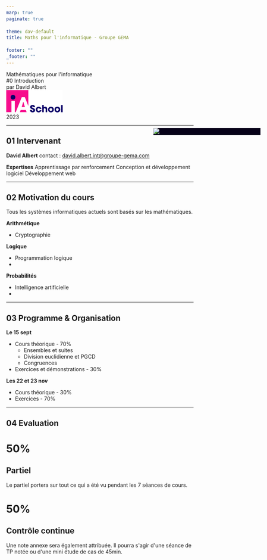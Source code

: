 ```yaml
---
marp: true
paginate: true

theme: dav-default
title: Maths pour l'informatique - Groupe GEMA

footer: ""
_footer: ""
---
```


<!-- PARTIE 0 : Présentation du cours -->

<!-- _paginate: skip -->
<!-- _class: cover -->

<div class="coverBlockCenter">
<div class="coverModuleName">Mathématiques pour l'informatique</div>
<div class="coverCourseName"><span class="important">#0 </span>Introduction </div>
<div class="coverAuthor">par <span class="important">David Albert</span></div>
</div>

<img class="coverFooterLeft" style="background-color:#fff" height="60px" src="assets/img/ia-school-logo.svg" />
<div class="coverYear coverFooterRight">2023</div>

---

<!-- PARTIE 1 : Encadrement -->
<!-- _class: huge -->
<div style="width:30%;position:absolute;right:5%; background-color:#070219;top:10%">
<img width="100%" src="./assets/img/LogoUnboared.png" />
</div>

## **01** Intervenant

**David Albert**
contact : david.albert.int@groupe-gema.com

**Expertises**
Apprentissage par renforcement
Conception et développement logiciel
Développement web

---

<!-- PARTIE 2 : Motivation -->

## **02** Motivation du cours

<!-- _class: huge -->

Tous les systèmes informatiques actuels sont basés sur les mathématiques.

<div class='flex-horizontal'><div class='flex'>

**Arithmétique**

- Cryptographie

</div><div class='flex'>

**Logique**

- Programmation logique
-

**Probabilités**

- Intelligence artificielle
-

</div></div>

---

<!-- PARTIE 3 : Programme & organisation -->

## **03** Programme & Organisation

<!-- _class: huge -->

**Le 15 sept**

- Cours théorique - 70%
  - Ensembles et suites
  - Division euclidienne et PGCD
  - Congruences
- Exercices et démonstrations - 30%

**Les 22 et 23 nov**

- Cours théorique - 30%
- Exercices - 70%

---

<!-- PARTIE 4 : Evaluation -->

## **04** Evaluation

<!-- _class: huge bg2 -->

<div class="flex-horizontal" style="height:100%;">
<div class="flex-sm">
<div class="block" style="height:80%;">
<!-- <i class="block-icon fas fa-exclamation"></i> -->

# **50%**

## Partiel

Le partiel portera sur tout ce qui a été vu pendant les 7 séances de cours.

</div>
</div>
<div class="flex-sm">

<div class="block"style="height:80%;">

# **50%**

## Contrôle continue

Une note annexe sera également attribuée. Il pourra s'agir d'une séance de TP notée ou d'une mini étude de cas de 45min.

</div>

</div>
